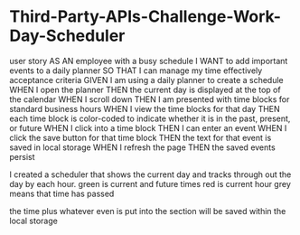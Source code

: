 # Third-Party-APIs-Challenge-Work-Day-Scheduler
user story
AS AN employee with a busy schedule
I WANT to add important events to a daily planner
SO THAT I can manage my time effectively
acceptance criteria
GIVEN I am using a daily planner to create a schedule
WHEN I open the planner
THEN the current day is displayed at the top of the calendar
WHEN I scroll down
THEN I am presented with time blocks for standard business hours
WHEN I view the time blocks for that day
THEN each time block is color-coded to indicate whether it is in the past, present, or future
WHEN I click into a time block
THEN I can enter an event
WHEN I click the save button for that time block
THEN the text for that event is saved in local storage
WHEN I refresh the page
THEN the saved events persist



I created a scheduler that shows the current day and tracks through out the day by each hour. 
green is current and future times
red is current hour
grey means that time has passed

the time plus whatever even is put into the section will be saved within the local storage